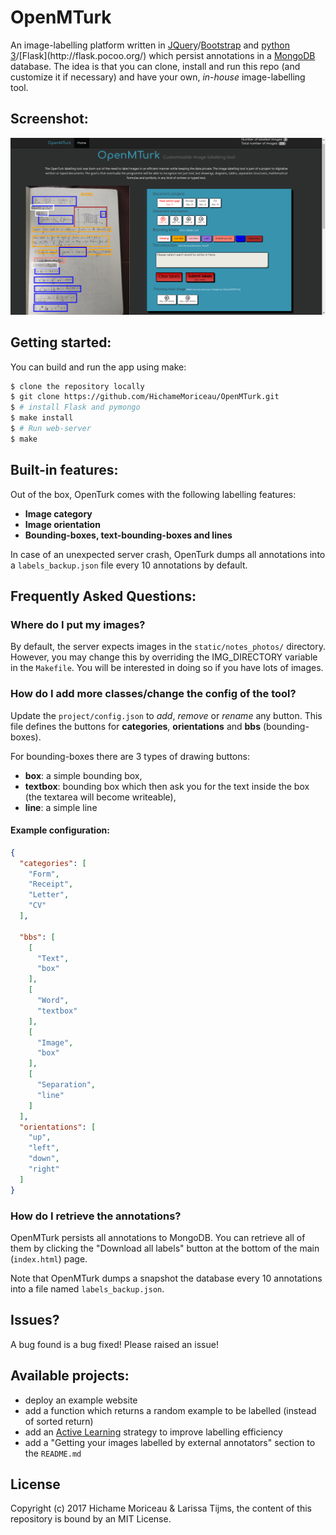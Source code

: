 # OpenMTurk

An image-labelling platform written in [JQuery](https://en.wikipedia.org/wiki/JQuery)/[Bootstrap](https://en.wikipedia.org/wiki/Bootstrap_(front-end_framework)) and [python 3](https://en.wikipedia.org/wiki/Python_(programming_language))/[Flask](http://flask.pocoo.org/) which persist annotations in a [MongoDB](https://www.mongodb.com/what-is-mongodb) database. The idea is that you can clone, install and run this repo (and customize it if necessary) and have your own, *in-house* image-labelling tool.

## Screenshot:

![Screenshot of the OpenMTurk image-labelling platform](static/openmturk_screenshot.png?raw=true "Example set-up of the tool")

## Getting started:

You can build and run the app using make:

```bash
$ clone the repository locally
$ git clone https://github.com/HichameMoriceau/OpenMTurk.git
$ # install Flask and pymongo
$ make install
$ # Run web-server
$ make
```


## Built-in features:
Out of the box, OpenTurk comes with the following labelling features:

- **Image category**
- **Image orientation**
- **Bounding-boxes, text-bounding-boxes and lines**

In case of an unexpected server crash, OpenTurk dumps all annotations into a `labels_backup.json` file every 10 annotations by default.


## Frequently Asked Questions:

### Where do I put my images?

By default, the server expects images in the `static/notes_photos/` directory. However, you may change this by overriding the IMG_DIRECTORY variable in the `Makefile`. You will be interested in doing so if you have lots of images.

### How do I add more classes/change the config of the tool?

Update the `project/config.json` to *add*, *remove* or *rename* any button. This file defines the buttons for **categories**, **orientations** and **bbs** (bounding-boxes).

For bounding-boxes there are 3 types of drawing buttons:
- **box**: a simple bounding box,
- **textbox**: bounding box which then ask you for the text inside the box (the textarea will become writeable),
- **line**: a simple line

#### Example configuration:

```json
{
  "categories": [
    "Form", 
    "Receipt", 
    "Letter",
    "CV"
  ],
  
  "bbs": [
    [
      "Text", 
      "box"
    ], 
    [
      "Word", 
      "textbox"
    ], 
    [
      "Image", 
      "box"
    ], 
    [
      "Separation", 
      "line"
    ]
  ], 
  "orientations": [
    "up", 
    "left", 
    "down", 
    "right"
  ]
}
```

### How do I retrieve the annotations?

OpenMTurk persists all annotations to MongoDB. You can retrieve all of them by clicking the "Download all labels" button at the bottom of the main (`index.html`) page. 

Note that OpenMTurk dumps a snapshot the database every 10 annotations into a file named `labels_backup.json`.


## Issues?

A bug found is a bug fixed! Please raised an issue!

## Available projects:

- deploy an example website
- add a function which returns a random example to be labelled (instead of sorted return)
- add an [Active Learning](https://en.wikipedia.org/wiki/Active_learning_(machine_learning)) strategy to improve labelling efficiency
- add a "Getting your images labelled by external annotators" section to the `README.md`

## License

Copyright (c) 2017 Hichame Moriceau & Larissa Tijms, the content of this repository is bound by an MIT License.